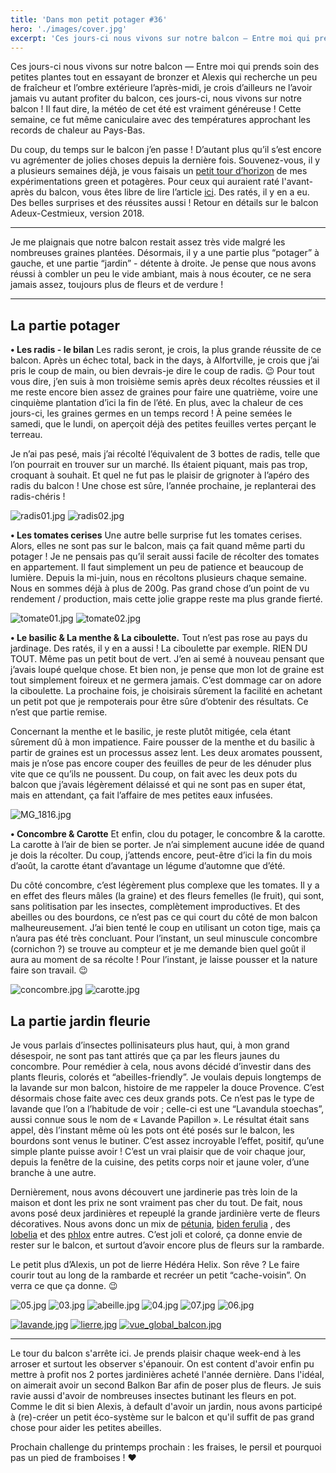 ```yaml
---
title: 'Dans mon petit potager #36'
hero: './images/cover.jpg'
excerpt: 'Ces jours-ci nous vivons sur notre balcon — Entre moi qui prends soin des petites plantes tout en essayant de bronzer et Alexis qui recherche un peu de fraîcheur et l’ombre extérieure l’après-midi, je crois d’ailleurs ne l’avoir jamais vu autant profiter du balcon, ces jours-ci, nous vivons sur notre balcon ! Il faut dire,'
---
```


Ces jours-ci nous vivons sur notre balcon — Entre moi qui prends soin des petites plantes tout en essayant de bronzer et Alexis qui recherche un peu de fraîcheur et l’ombre extérieure l’après-midi, je crois d’ailleurs ne l’avoir jamais vu autant profiter du balcon, ces jours-ci, nous vivons sur notre balcon ! Il faut dire, la météo de cet été est vraiment généreuse ! Cette semaine, ce fut même caniculaire avec des températures approchant les records de chaleur au Pays-Bas.

Du coup, du temps sur le balcon j’en passe ! D’autant plus qu’il s’est encore vu agrémenter de jolies choses depuis la dernière fois. Souvenez-vous, il y a plusieurs semaines déjà, je vous faisais un [petit tour d’horizon](dans-mon-petit-potager-34/) de mes expérimentations green et potagères. Pour ceux qui auraient raté l'avant-après du balcon, vous êtes libre de lire l’article [ici](balcon/). Des ratés, il y en a eu. Des belles surprises et des réussites aussi ! Retour en détails sur le balcon Adeux-Cestmieux, version 2018.

---

Je me plaignais que notre balcon restait assez très vide malgré les nombreuses graines plantées. Désormais, il y a une partie plus “potager” à gauche, et une partie “jardin” - détente à droite. Je pense que nous avons réussi à combler un peu le vide ambiant, mais à nous écouter, ce ne sera jamais assez, toujours plus de fleurs et de verdure !

---

## La partie potager

**• Les radis - le bilan**
Les radis seront, je crois, la plus grande réussite de ce balcon. Après un échec total, back in the days, à Alfortville, je crois que j’ai pris le coup de main, ou bien devrais-je dire le coup de radis. 😉 Pour tout vous dire, j’en suis à mon troisième semis après deux récoltes réussies et il me reste encore bien assez de graines pour faire une quatrième, voire une cinquième plantation d’ici la fin de l’été. En plus, avec la chaleur de ces jours-ci, les graines germes en un temps record ! À peine semées le samedi, que le lundi, on aperçoit déjà des petites feuilles vertes perçant le terreau.

Je n’ai pas pesé, mais j’ai récolté l’équivalent de 3 bottes de radis, telle que l’on pourrait en trouver sur un marché. Ils étaient piquant, mais pas trop, croquant à souhait. Et quel ne fut pas le plaisir de grignoter à l’apéro des radis du balcon ! Une chose est sûre, l’année prochaine, je replanterai des radis-chéris !

<gallery>
<img alt="radis01.jpg" src="./images/radis01.jpg">
<img alt="radis02.jpg" src="./images/radis02.jpg">
</gallery>

**• Les tomates cerises**
Une autre belle surprise fut les tomates cerises. Alors, elles ne sont pas sur le balcon, mais ça fait quand même parti du potager ! Je ne pensais pas qu’il serait aussi facile de récolter des tomates en appartement. Il faut simplement un peu de patience et beaucoup de lumière. Depuis la mi-juin, nous en récoltons plusieurs chaque semaine. Nous en sommes déjà à plus de 200g. Pas grand chose d’un point de vu rendement / production, mais cette jolie grappe reste ma plus grande fierté.

<gallery>
<img alt="tomate01.jpg" src="./images/tomate01.jpg">
<img alt="tomate02.jpg" src="./images/tomate02.jpg">
</gallery>

**• Le basilic & La menthe & La ciboulette.**
Tout n’est pas rose au pays du jardinage. Des ratés, il y en a aussi ! La ciboulette par exemple. RIEN DU TOUT. Même pas un petit bout de vert. J’en ai semé à nouveau pensant que j’avais loupé quelque chose. Et bien non, je pense que mon lot de graine est tout simplement foireux et ne germera jamais. C’est dommage car on adore la ciboulette. La prochaine fois, je choisirais sûrement la facilité en achetant un petit pot que je rempoterais pour être sûre d’obtenir des résultats. Ce n’est que partie remise.

Concernant la menthe et le basilic, je reste plutôt mitigée, cela étant sûrement dû à mon impatience. Faire pousser de la menthe et du basilic à partir de graines est un processus assez lent. Les deux aromates poussent, mais je n’ose pas encore couper des feuilles de peur de les dénuder plus vite que ce qu’ils ne poussent. Du coup, on fait avec les deux pots du balcon que j’avais légèrement délaissé et qui ne sont pas en super état, mais en attendant, ça fait l’affaire de mes petites eaux infusées.

<img alt="MG_1816.jpg" src="./images/MG_1816.jpg">

**• Concombre & Carotte**
Et enfin, clou du potager, le concombre & la carotte. La carotte à l’air de bien se porter. Je n’ai simplement aucune idée de quand je dois la récolter. Du coup, j’attends encore, peut-être d’ici la fin du mois d’août, la carotte étant d’avantage un légume d’automne que d’été.

Du côté concombre, c’est légèrement plus complexe que les tomates. Il y a en effet des fleurs mâles (la graine) et des fleurs femelles (le fruit), qui sont, sans politisation par les insectes, complètement improductives. Et des abeilles ou des bourdons, ce n’est pas ce qui court du côté de mon balcon malheureusement. J’ai bien tenté le coup en utilisant un coton tige, mais ça n’aura pas été très concluant. Pour l’instant, un seul minuscule concombre (cornichon ?) se trouve au compteur et je me demande bien quel goût il aura au moment de sa récolte ! Pour l’instant, je laisse pousser et la nature faire son travail. 😉

<gallery>
<img alt="concombre.jpg" src="./images/concombre.jpg">
<img alt="carotte.jpg" src="./images/carotte.jpg">
</gallery>

## La partie jardin fleurie

Je vous parlais d’insectes pollinisateurs plus haut, qui, à mon grand désespoir, ne sont pas tant attirés que ça par les fleurs jaunes du concombre. Pour remédier à cela, nous avons décidé d’investir dans des plants fleuris, colorés et “abeilles-friendly”.
Je voulais depuis longtemps de la lavande sur mon balcon, histoire de me rappeler la douce Provence. C’est désormais chose faite avec ces deux grands pots. Ce n’est pas le type de lavande que l’on a l’habitude de voir ; celle-ci est une “Lavandula stoechas”, aussi connue sous le nom de « Lavande Papillon ». Le résultat était sans appel, dès l’instant même où les pots ont été posés sur le balcon, les bourdons sont venus le butiner. C’est assez incroyable l’effet, positif, qu’une simple plante puisse avoir ! C’est un vrai plaisir que de voir chaque jour, depuis la fenêtre de la cuisine, des petits corps noir et jaune voler, d’une branche à une autre.

Dernièrement, nous avons découvert une jardinerie pas très loin de la maison et dont les prix ne sont vraiment pas cher du tout. De fait, nous avons posé deux jardinières et repeuplé la grande jardinière verte de fleurs décoratives. Nous avons donc un mix de [pétunia](https://www.google.nl/search?q=p%C3%A9tunia&source=lnms&tbm=isch&sa=X&ved=0ahUKEwj7-_f1i8XcAhUE4YUKHa_GDWYQ_AUICigB&biw=1437&bih=716), [biden ferulia](https://www.google.nl/search?q=Bidens,+ferulifolia&source=lnms&tbm=isch&sa=X&ved=0ahUKEwjho6vDi8XcAhVQQBoKHSRoBWUQ_AUICigB&biw=1437&bih=716) , des [lobelia](https://www.google.nl/search?biw=1437&bih=716&tbm=isch&sa=1&ei=qhteW7GvBIO2a_esl4AE&q=lobelia+f1&oq=lobelia+f1&gs_l=img.3..0j0i24k1.24852.26042.0.26201.4.4.0.0.0.0.150.541.0j4.4.0....0...1c.1j2.64.img..0.4.541....0.VTV5Y_N-CGo) et des [phlox](https://www.google.nl/search?biw=1437&bih=716&tbm=isch&sa=1&ei=xRteW_OLFIK0abm6ltAC&q=phlox+z&oq=phlox+z&gs_l=img.3..0l2j0i30k1j0i24k1l7.22347.28664.0.32867.6.6.0.0.0.0.290.828.1j3j1.5.0....0...1c.1.64.img..1.5.827...0i67k1.0.aAqAeyiB-pA) entre autres. C’est joli et coloré, ça donne envie de rester sur le balcon, et surtout d’avoir encore plus de fleurs sur la rambarde.

Le petit plus d’Alexis, un pot de lierre Hédéra Helix. Son rêve ? Le faire courir tout au long de la rambarde et recréer un petit “cache-voisin”. On verra ce que ça donne. 😉

<gallery>
<img alt="05.jpg" src="./images/05.jpg">
<img alt="03.jpg" src="./images/03.jpg">
<img alt="abeille.jpg" src="./images/abeille.jpg">
<img alt="04.jpg" src="./images/04.jpg">
<img alt="07.jpg" src="./images/07.jpg">
<img alt="06.jpg" src="./images/06.jpg">
</gallery>

[<img alt="lavande.jpg" src="./images/lavande.jpg">](potage-balcon-amsterdam-2/lavande/)
[<img alt="lierre.jpg" src="./images/lierre.jpg">](potage-balcon-amsterdam-2/lierre/)
[<img alt="vue_global_balcon.jpg" src="./images/vue_global_balcon.jpg">](potage-balcon-amsterdam-2/vue_global_balcon/)

---

Le tour du balcon s'arrête ici. Je prends plaisir chaque week-end à les arroser et surtout les observer s'épanouir. On est content d'avoir enfin pu mettre à profit nos 2 portes jardinières acheté l'année dernière. Dans l'idéal, on aimerait avoir un second Balkon Bar afin de poser plus de fleurs. Je suis ravie aussi d'avoir de nombreuses insectes butinant les fleurs en pot. Comme le dit si bien Alexis, à default d'avoir un jardin, nous avons participé à (re)-créer un petit éco-système sur le balcon et qu'il suffit de pas grand chose pour aider les petites abeilles.

Prochain challenge du printemps prochain : les fraises, le persil et pourquoi pas un pied de framboises ! ♥

